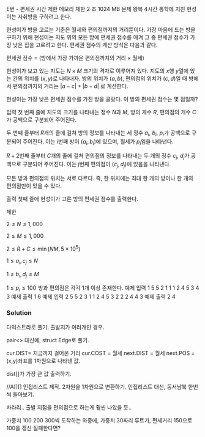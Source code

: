E번 - 편세권
시간 제한	메모리 제한
2 초	1024 MB
문제
왕복 4시간 통학에 지친 현성이는 자취방을 구하려고 한다.

현성이가 방을 고르는 기준은 월세와 편의점까지의 거리뿐이다. 가장 마음에 드는 방을 구하기 위해 현성이는 지도 위의 모든 방에 편세권 점수를 매겨 그 중 편세권 점수가 가장 낮은 집을 고르려고 한다. 편세권 점수의 계산 방식은 다음과 같다.

편세권 점수 = (방에서 가장 가까운 편의점까지의 거리 × 월세)

현성이가 보고 있는 지도는 
$N \times M$ 크기의 격자로 이루어져 있다. 지도의 
$x$행 
$y$열에 있는 칸의 위치를 
$(x,y)$로 나타내자. 방의 위치가 
$(a,b)$, 편의점의 위치가 
$(c,d)$일 때 방에서 편의점까지의 거리는 
$|a-c|+|b-d|$ 로 계산한다.

현성이는 가장 낮은 편세권 점수를 가진 방을 골랐다. 이 방의 편세권 점수는 몇 점일까?

입력
첫 번째 줄에 지도의 크기를 나타내는 정수 
$N$과 
$M$, 방의 개수 
$R$, 편의점의 개수 
$C$가 공백으로 구분되어 주어진다. 

두 번째 줄부터 
$R$개의 줄에 걸쳐 방의 정보를 나타내는 세 정수 
$a_i$, 
$b_i$, 
$p_i$가 공백으로 구분되어 주어진다. 이는 
$i$번째 방이 
$(a_i, b_i)$에 있으며, 월세가 
$p_i$임을 나타낸다.


$R+2$번째 줄부터 
$C$개의 줄에 걸쳐 편의점의 정보를 나타내는 두 개의 정수 
$c_j$, 
$d_j$가 공백으로 구분되어 주어진다. 이는 
$j$번째 편의점이 
$(c_j, d_j)$에 있음을 나타낸다.

모든 방과 편의점의 위치는 서로 다르다. 즉, 한 위치에는 최대 한 개의 방이나 한 개의 편의점만이 있을 수 있다.

출력
첫째 줄에 현성이가 고른 방의 편세권 점수를 출력한다.

제한

$2 \le N \le 1{,}000$ 

$2 \le M \le 1{,}000$ 

$2 \le R+C \le \min(NM, 5\times10^5)$ 

$1 \le a_i, c_j\le N$ 

$1 \le b_i, d_j\le M$ 

$1 \le p_i \le 100$ 
방과 편의점은 각각 
$1$개 이상 존재한다.
예제 입력 1 
5 5 2 1
1 1 2
4 5 3
4 3
예제 출력 1 
6
예제 입력 2 
5 5 2 3
1 1 2
4 5 3
2 2
2 4
4 3
예제 출력 2 
4

### Solution
다익스트라로 풀기.
출발지가 여러개인 경우.

pair<> 대신에, struct Edge로 풀기.

cur.DIST= 지금까지 걸어온 거리
cur.COST = 월세
next.DIST = 월세
next.POS = (x,y)좌표를 1차원으로 나타낸 값.

dist[]가 가장 큰 값 출력하기.

//A[][] 인접리스트 제작. 2차원을 1차원으로 변환하기.
인접리스트 대신, 동서남북 한번씩 돌아보기.

차라리.. 출발 지점을 편의점으로 하는게 훨씬 나았을 듯..

가중치 100 200 300씩 도착하는 와중에,
가중치 30짜리 루트가, 편세거리 150으로 100을 갱신 실패한다면?